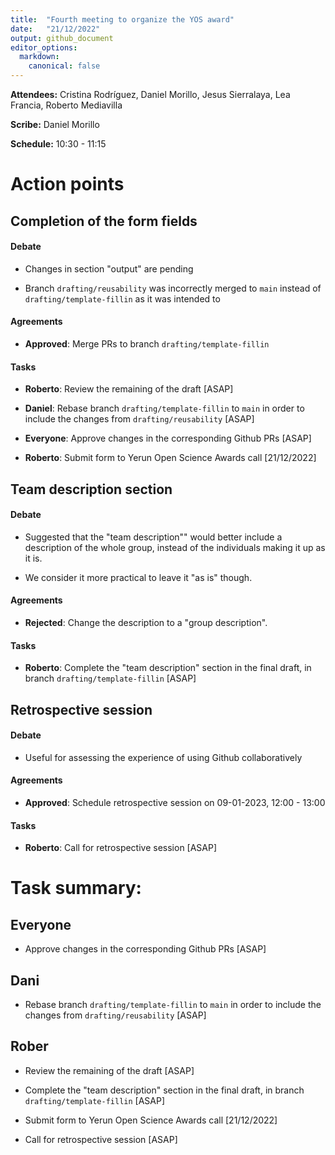 ```yaml
---
title:  "Fourth meeting to organize the YOS award"
date:   "21/12/2022"
output: github_document
editor_options:
  markdown:
    canonical: false
---
```


**Attendees:** Cristina Rodríguez, Daniel Morillo, Jesus Sierralaya, Lea
Francia, Roberto Mediavilla

**Scribe:** Daniel Morillo

**Schedule:** 10:30 - 11:15

# Action points

## Completion of the form fields

#### Debate

- Changes in section "output" are pending

- Branch `drafting/reusability` was incorrectly merged to `main` instead of
  `drafting/template-fillin` as it was intended to

#### Agreements

-   **Approved**: Merge PRs to branch `drafting/template-fillin`

#### Tasks

-   **Roberto**: Review the remaining of the draft [ASAP]

-   **Daniel**: Rebase branch `drafting/template-fillin` to `main` in order to
    include the changes from `drafting/reusability` [ASAP]

-   **Everyone**: Approve changes in the corresponding Github PRs [ASAP]

-   **Roberto**: Submit form to Yerun Open Science Awards call [21/12/2022]

## Team description section

#### Debate

-   Suggested that the "team description"" would better include a description of
    the whole group, instead of the individuals making it up as it is.
    
-   We consider it more practical to leave it "as is" though.

#### Agreements

-   **Rejected**: Change the description to a "group description".

#### Tasks

-   **Roberto**: Complete the "team description" section in the final draft, in
    branch `drafting/template-fillin` [ASAP]

## Retrospective session

#### Debate

-   Useful for assessing the experience of using Github collaboratively

#### Agreements

-   **Approved**: Schedule retrospective session on 09-01-2023, 12:00 - 13:00

#### Tasks

-   **Roberto**: Call for retrospective session [ASAP]

# **Task summary:**

## Everyone

-   Approve changes in the corresponding Github PRs [ASAP]

## Dani

-   Rebase branch `drafting/template-fillin` to `main` in order to include the
    changes from `drafting/reusability` [ASAP]

## Rober

-   Review the remaining of the draft [ASAP]

-   Complete the "team description" section in the final draft, in branch
    `drafting/template-fillin` [ASAP]

-   Submit form to Yerun Open Science Awards call [21/12/2022]

-   Call for retrospective session [ASAP]
